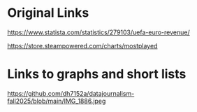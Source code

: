# Original Links 

https://www.statista.com/statistics/279103/uefa-euro-revenue/

https://store.steampowered.com/charts/mostplayed

# Links to graphs and short lists 

https://github.com/dh7152a/datajournalism-fall2025/blob/main/IMG_1886.jpeg

